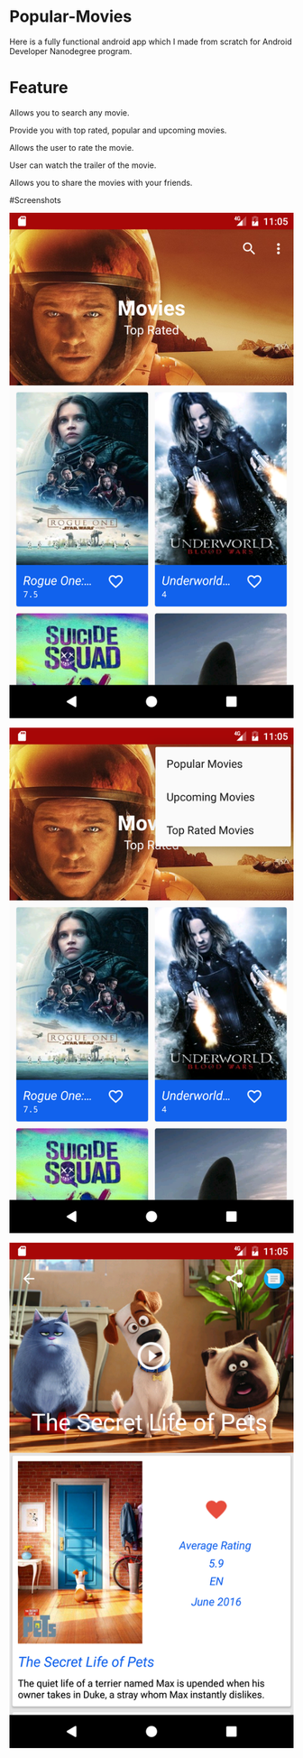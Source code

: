 # Popular-Movies
Here is a fully functional android app which I made from scratch for Android Developer Nanodegree program. 


# Feature
 Allows you to search any movie.
 
 Provide you with top rated, popular and upcoming movies.
 
 Allows the user to rate the movie.
 
 User can watch the trailer of the movie.
 
 Allows you to share the movies with your friends.
 
 
 #Screenshots
 
 ![Alt text](Screenshot_1482419098.png )
 

 
 ![Alt text]( Screenshot_1482419105.png )
 
 
 ![Alt text](  Screenshot_1482419129.png )



 
 
